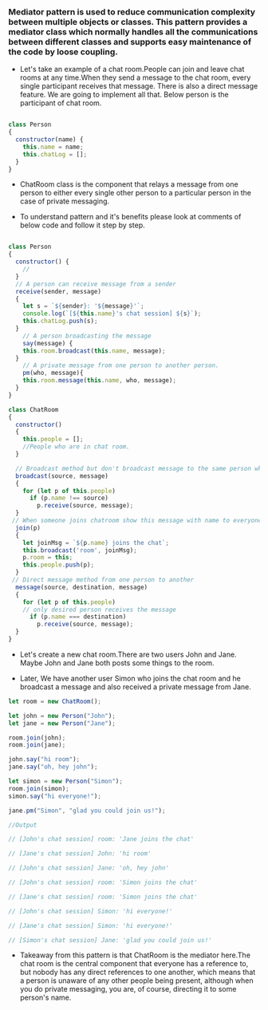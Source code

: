 ### Mediator pattern is used to reduce communication complexity between multiple objects or classes. This pattern provides a mediator class which normally handles all the communications between different classes and supports easy maintenance of the code by loose coupling.

- Let's take an example of a chat room.People can join and leave chat rooms at any time.When they send a message to the chat room, every single participant receives that message. There is also a direct message feature. We are going to implement all that. Below person is the participant of chat room.

```Javascript

class Person
{
  constructor(name) {
    this.name = name;
    this.chatLog = [];
  }
}
```

- ChatRoom class is the component that relays a message from one person to either every single other person to a particular person in the case of private messaging.

- To understand pattern and it's benefits please look at comments of below code and follow it step by step.

```Javascript

class Person
{
  constructor() {
    //
  }
  // A person can receive message from a sender
  receive(sender, message)
  {
    let s = `${sender}: '${message}'`;
    console.log(`[${this.name}'s chat session] ${s}`);
    this.chatLog.push(s);
  }
    // A person broadcasting the message
    say(message) {
    this.room.broadcast(this.name, message);
  }
    // A private message from one person to another person.
    pm(who, message){
    this.room.message(this.name, who, message);
  }
}

class ChatRoom
{
  constructor()
  {
    this.people = [];
    //People who are in chat room.
  }

  // Broadcast method but don't broadcast message to the same person who joined that chat.
  broadcast(source, message)
  {
    for (let p of this.people)
      if (p.name !== source)
        p.receive(source, message);
  }
 // When someone joins chatroom show this message with name to everyone and also add him to list of people
  join(p)
  {
    let joinMsg = `${p.name} joins the chat`;
    this.broadcast('room', joinMsg);
    p.room = this;
    this.people.push(p);
  }
 // Direct message method from one person to another
  message(source, destination, message)
  {
    for (let p of this.people)
    // only desired person receives the message
      if (p.name === destination)
        p.receive(source, message);
  }
}
```

- Let's create a new chat room.There are two users John and Jane. Maybe John and Jane both posts some things to the room.

- Later, We have another user Simon who joins the chat room and he broadcast a message and also received a private message from Jane.

```Javascript
let room = new ChatRoom();

let john = new Person("John");
let jane = new Person("Jane");

room.join(john);
room.join(jane);

john.say("hi room");
jane.say("oh, hey john");

let simon = new Person("Simon");
room.join(simon);
simon.say("hi everyone!");

jane.pm("Simon", "glad you could join us!");

//Output

// [John's chat session] room: 'Jane joins the chat'

// [Jane's chat session] John: 'hi room'

// [John's chat session] Jane: 'oh, hey john'

// [John's chat session] room: 'Simon joins the chat'

// [Jane's chat session] room: 'Simon joins the chat'

// [John's chat session] Simon: 'hi everyone!'

// [Jane's chat session] Simon: 'hi everyone!'

// [Simon's chat session] Jane: 'glad you could join us!'
```

- Takeaway from this pattern is that ChatRoom is the mediator here.The chat room is the central component that everyone has a reference to, but nobody has any direct references to one another, which means that a person is unaware of any other people being present, although when you do private messaging, you are, of course, directing it to some person's name.
